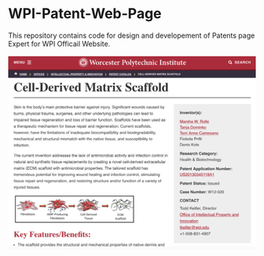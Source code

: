 # WPI-Patent-Web-Page

This repository contains code for design and developement of Patents page Expert for WPI Officail Website.</br></br>
![Alt_Text](https://github.com/isrivastava/WPI-Patent-Web-Page/blob/master/Screen%20Shot%202018-08-30%20at%202.45.26%20PM.png)
